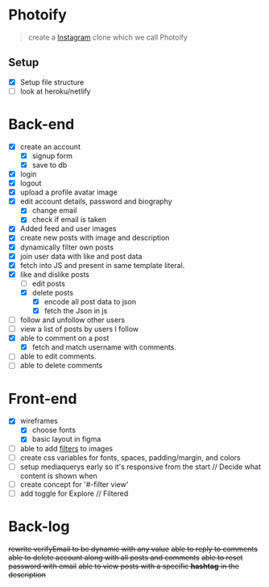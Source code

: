 # Photoify
 > create a [Instagram](https://enmwikipediaorg/wiki/Instagram) clone which we call Photoify



## Setup
* [X] Setup file structure
* [ ] look at heroku/netlify

# Back-end
* [X] create an account
  * [X] signup form
  * [X] save to db
* [X] login
* [X] logout
* [X] upload a profile avatar image
* [X] edit account details, password and biography
  * [X] change email
  * [X] check if email is taken
* [X] Added feed and user images
* [X] create new posts with image and description
* [X] dynamically filter own posts
* [X] join user data with like and post data
* [X] fetch into JS and present in same template literal.
* [X] like and dislike posts
  * [ ] edit posts
  * [X] delete posts
    * [X] encode all post data to json
    * [X] fetch the Json in js
* [ ] follow and unfollow other users
* [ ] view a list of posts by users I follow
* [X] able to comment on a post
    * [X] fetch and match username with comments.
* [ ] able to edit comments.
* [ ] able to delete comments

# Front-end
* [X] wireframes
  * [X] choose fonts  
  * [X] basic layout in figma  
* [ ] able to add [filters](https://picturepan2.github.io/instagram.css/) to images
* [ ] create css variables for fonts, spaces, padding/margin, and colors
* [ ] setup mediaquerys early so it's responsive from the start // Decide what content is shown when
* [ ] create concept for '#-filter view'
* [ ] add toggle for Explore // Filtered

# Back-log
~~rewrite verifyEmail to be dynamic with any value~~
~~able to reply to comments~~
~~able to delete account along with all posts and comments~~
~~able to reset password with email~~
~~able to view posts with a specific **hashtag** in the description~~
